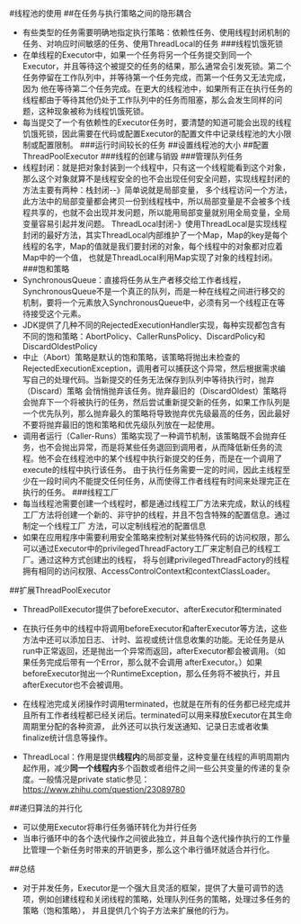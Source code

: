 #线程池的使用
##在任务与执行策略之间的隐形耦合
- 有些类型的任务需要明确地指定执行策略：依赖性任务、使用线程封闭机制的任务、对响应时间敏感的任务、使用ThreadLocal的任务
###线程饥饿死锁
- 在单线程的Executor中，如果一个任务将另一个任务提交到同一个Executor，并且等待这个被提交的任务的结果，那么通常会引发死锁。第二个任务停留在工作队列中，并等待第一个任务完成，而第一个任务又无法完成，因为
他在等待第二个任务完成。在更大的线程池中，如果所有正在执行任务的线程都由于等待其他仍处于工作队列中的任务而阻塞，那么会发生同样的问题，这种现象被称为线程饥饿死锁。
- 每当提交了一个有依赖性的Executor任务时，要清楚的知道可能会出现的线程饥饿死锁，因此需要在代码或配置Executor的配置文件中记录线程池的大小限制或配置限制。
###运行时间较长的任务
##设置线程池的大小
##配置ThreadPoolExecutor
###线程的创建与销毁
###管理队列任务
- 线程封闭：就是把对象封装到一个线程中，只有这一个线程能看到这个对象，那么这个对象就算不是线程安全的也不会出现任何安全问题，实现线程封闭的方法主要有两种：栈封闭--》简单说就是局部变量，
多个线程访问一个方法，此方法中的局部变量都会拷贝一份到线程栈中，所以局部变量是不会被多个线程共享的，也就不会出现并发问题，所以能用局部变量就别用全局变量，全局变量容易引起并发问题。
ThreadLocal封闭-》使用ThreadLocal是实现线程封闭的最好方法，其实ThreadLocal内部维护了一个Map，Map的key是每个线程的名字，Map的值就是我们要封闭的对象，每个线程中的对象都对应着Map中的一个值，
也就是ThreadLocal利用Map实现了对象的线程封闭。
###饱和策略
- SynchronousQueue：直接将任务从生产者移交给工作者线程，SynchronousQueue不是一个真正的队列，而是一种在线程之间进行移交的机制，要将一个元素放入SynchronousQueue中，必须有另一个线程正在等待接受这个元素。
- JDK提供了几种不同的RejectedExecutionHandler实现，每种实现都包含有不同的饱和策略：AbortPolicy、CallerRunsPolicy、DiscardPolicy和DiscardOldestPolicy
- 中止（Abort）策略是默认的饱和策略，该策略将抛出未检查的RejectedExecutionException，调用者可以捕获这个异常，然后根据需求编写自己的处理代码。当新提交的任务无法保存到队列中等待执行时，抛弃（Discard）策略
会悄悄抛弃该任务。抛弃最旧的（DiscardOldest）策略将会抛弃下一个将被执行的任务，然后尝试重新提交新的任务，如果工作队列是一个优先队列，那么抛弃最久的策略将导致抛弃优先级最高的任务，因此最好不要将抛弃最旧的饱和策略和优先级队列放在一起使用。
- 调用者运行（Caller-Runs）策略实现了一种调节机制，该策略既不会抛弃任务，也不会抛出异常，而是将某些任务退回到调用者，从而降低新任务的流程。他不会在线程池中的某个线程中执行新提交的任务，而是在一个调用了execute的线程中执行该任务。
由于执行任务需要一定的时间，因此主线程至少在一段时间内不能提交任何任务，从而使得工作者线程有时间来处理完正在执行的任务。
###线程工厂
- 每当线程池需要创建一个线程时，都是通过线程工厂方法来完成，默认的线程工厂方法将创建一个新的、非守护的线程，并且不包含特殊的配置信息。通过制定一个线程工厂
方法，可以定制线程池的配置信息
- 如果在应用程序中需要利用安全策略来控制对某些特殊代码的访问权限，那么可以通过Executor中的privilegedThreadFactory工厂来定制自己的线程工厂。通过这种方式创建出的线程，
将与创建privilegedThreadFactory的线程拥有相同的访问权限、AccessControlContext和contextClassLoader。

##扩展ThreadPoolExecutor
- ThreadPollExecutor提供了beforeExecutor、afterExecutor和terminated
- 在执行任务中的线程中将调用beforeExecutor和afterExecutor等方法，这些方法中还可以添加日志、
计时、监视或统计信息收集的功能。无论任务是从run中正常返回，还是抛出一个异常而返回，afterExecutor都会被调用。（如果任务完成后带有一个Error，那么就不会调用
afterExecutor。）如果beforeExecutor抛出一个RuntimeException，那么任务将不被执行，并且afterExecutor也不会被调用。
- 在线程池完成关闭操作时调用terminated，也就是在所有的任务都已经完成并且所有工作者线程都已经关闭后。terminated可以用来释放Executor在其生命周期里分配的各种资源，
此外还可以执行发送通知、记录日志或者收集finalize统计信息等操作。

- ThreadLocal：作用是提供**线程内**的局部变量，这种变量在线程的声明周期内起作用，减少**同一个线程内**多个函数或者组件之间一些公共变量的传递的复杂度。一般情况是private static参见：https://www.zhihu.com/question/23089780

##递归算法的并行化
- 可以使用Executor将串行任务循环转化为并行任务
- 当串行循环中的各个迭代操作之间彼此独立，并且每个迭代操作执行的工作量比管理一个新任务时带来的开销更多，那么这个串行循环就适合并行化。

##总结
- 对于并发任务，Executor是一个强大且灵活的框架，提供了大量可调节的选项，例如创建线程和关闭线程的策略，处理队列任务的策略，处理过多任务的策略（饱和策略），
并且提供几个钩子方法来扩展他的行为。